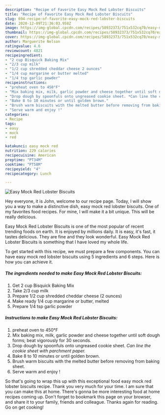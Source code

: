 ```yaml
---
description: "Recipe of Favorite Easy Mock Red Lobster Biscuits"
title: "Recipe of Favorite Easy Mock Red Lobster Biscuits"
slug: 694-recipe-of-favorite-easy-mock-red-lobster-biscuits
date: 2020-12-09T21:36:03.958Z
image: https://img-global.cpcdn.com/recipes/58932373/751x532cq70/easy-mock-red-lobster-biscuits-recipe-main-photo.jpg
thumbnail: https://img-global.cpcdn.com/recipes/58932373/751x532cq70/easy-mock-red-lobster-biscuits-recipe-main-photo.jpg
cover: https://img-global.cpcdn.com/recipes/58932373/751x532cq70/easy-mock-red-lobster-biscuits-recipe-main-photo.jpg
author: Marguerite Nelson
ratingvalue: 4.6
reviewcount: 4821
recipeingredient:
- "2 cup Bisquick Baking Mix"
- "2/3 cup milk"
- "1/2 cup shredded cheddar cheese 2 ounces"
- "1/4 cup margarine or butter melted"
- "1/4 tsp garlic powder"
recipeinstructions:
- "preheat oven to 450°F"
- "Mix baking mix, milk, garlic powder and cheese together until soft dough forms; beat vigorously for 30 seconds."
- "Drop dough by spoonfuls onto ungreased cookie sheet. *Can line the cookie sheet with parchment paper.*"
- "Bake 8 to 10 minutes or until golden brown."
- "Brush warm biscuits with the melted butter before removing from baking sheet."
- "Serve warm and enjoy !"
categories:
- Recipe
tags:
- easy
- mock
- red

katakunci: easy mock red 
nutrition: 229 calories
recipecuisine: American
preptime: "PT34M"
cooktime: "PT58M"
recipeyield: "4"
recipecategory: Lunch

---
```



![Easy Mock Red Lobster Biscuits](https://img-global.cpcdn.com/recipes/58932373/751x532cq70/easy-mock-red-lobster-biscuits-recipe-main-photo.jpg)

Hey everyone, it is John, welcome to our recipe page. Today, I will show you a way to make a distinctive dish, easy mock red lobster biscuits. One of my favorites food recipes. For mine, I will make it a bit unique. This will be really delicious.

Easy Mock Red Lobster Biscuits is one of the most popular of recent trending foods on earth. It is enjoyed by millions daily. It is easy, it's fast, it tastes delicious. They are fine and they look wonderful. Easy Mock Red Lobster Biscuits is something that I have loved my whole life.




To get started with this recipe, we must prepare a few components. You can have easy mock red lobster biscuits using 5 ingredients and 6 steps. Here is how you can achieve it.

<!--inarticleads1-->

##### The ingredients needed to make Easy Mock Red Lobster Biscuits:

1. Get 2 cup Bisquick Baking Mix
1. Take 2/3 cup milk
1. Prepare 1/2 cup shredded cheddar cheese (2 ounces)
1. Make ready 1/4 cup margarine or butter, melted
1. Prepare 1/4 tsp garlic powder




<!--inarticleads2-->

##### Instructions to make Easy Mock Red Lobster Biscuits:

1. preheat oven to 450°F
1. Mix baking mix, milk, garlic powder and cheese together until soft dough forms; beat vigorously for 30 seconds.
1. Drop dough by spoonfuls onto ungreased cookie sheet. *Can line the cookie sheet with parchment paper.*
1. Bake 8 to 10 minutes or until golden brown.
1. Brush warm biscuits with the melted butter before removing from baking sheet.
1. Serve warm and enjoy !




So that's going to wrap this up with this exceptional food easy mock red lobster biscuits recipe. Thank you very much for your time. I am sure that you can make this at home. There's gonna be more interesting food at home recipes coming up. Don't forget to bookmark this page on your browser, and share it to your family, friends and colleague. Thanks again for reading. Go on get cooking!
